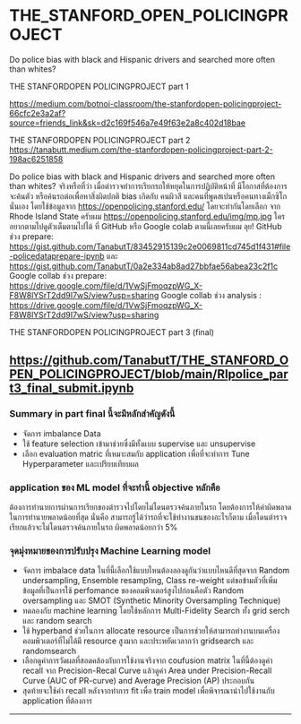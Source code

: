 # THE_STANFORD_OPEN_POLICINGPROJECT

Do police bias with black and Hispanic drivers and searched more often than whites?


THE STANFORDOPEN POLICINGPROJECT part 1

https://medium.com/botnoi-classroom/the-stanfordopen-policingproject-66cfc2e3a2af?source=friends_link&sk=d2c169f546a7e49f63e2a8c402d18bae

THE STANFORDOPEN POLICINGPROJECT part 2
https://tanabutt.medium.com/the-stanfordopen-policingproject-part-2-198ac6251858


Do police bias with black and Hispanic drivers and searched more often than whites?
จริงหรือที่ว่า เมื่อตำรวจทำการเรียกรถให้หยุดในการปฏิบัติหน้าที่ มีโอกาสที่ต้องการจะค้นตัว หรือค้นรถต่อเพื่อหาสิ่งผิดปกติ bias เกิดกับ คนผิวสี และคนที่พูดสเปนหรือคนทางเม็กซิโกนั่นเอง โดยใช้ข้อมูลจาก https://openpolicing.stanford.edu/ โดยจะทำกันโดยเลือก จาก Rhode Island State ครับผม
https://openpolicing.stanford.edu/img/mp.jpg
ใครอยากตามไปดูตัวเต็มตามไปได้ ที่ GitHub หรือ Google colab ตามนี้เลยครับผม ลุย!
GitHub ช่วง prepare: https://gist.github.com/TanabutT/83452915139c2e0069811cd745d1f431#file-policedataprepare-ipynb และ https://gist.github.com/TanabutT/0a2e334ab8ad27bbfae56abea23c2f1c
Google collab ช่วง prepare: https://drive.google.com/file/d/1VwSjFmoqzpWG_X-F8W8lYSrT2dd9I7wS/view?usp=sharing
Google collab ช่วง analysis : https://drive.google.com/file/d/1VwSjFmoqzpWG_X-F8W8lYSrT2dd9I7wS/view?usp=sharing

THE STANFORDOPEN POLICINGPROJECT part 3 (final)

https://github.com/TanabutT/THE_STANFORD_OPEN_POLICINGPROJECT/blob/main/RIpolice_part3_final_submit.ipynb
---

### Summary in part final นี้จะมีหลักสำคัญดังนี้
- จัดการ imbalance Data
- ใช้ feature selection เข้ามาช่วยซึ่งมีทั้งแบบ supervise และ unsupervise
- เลือก evaluation matric ที่เหมาะสมกับ application เพื่อที่จะทำการ Tune Hyperparameter และเปรียบเทียบผล

### application ของ ML model ที่จะทำนี้ objective หลักคือ
ต้องการทำนายการผ่านการเรียกของตำรวจไปโดยไม่โดนตรวจค้นภายในรถ โดยต้องการให้ค่าผิดพลาดในการทำนายพลาดน้อยที่สุด นั่นคือ สามารถรู้ได้ว่ารถที่จะใช้ทำงานขนของอะไรก็ตาม เมื่อโดนตำรวจเรียกแล้วจะไม่โดนตรวจค้นภายในรถ ผิดพลาดน้อยกว่า 5%

### จุดมุ่งหมายของการปรับปรุง Machine Learning model
- จัดการ imbalace data ในที่นี้เลือกใช้แบบไหนต้องลองดูกันว่าแบบไหนดีที่สุดจาก Random undersampling, Ensemble resampling, Class re-weight แต่ขอข้ามตัวที่เพิ่มข้อมูลที่เป็นการใช้ perfomance ของคอมพิวเตอร์สูงไปก่อนคือตัว Random oversampling และ SMOT (Synthetic Minority Oversampling Technique)
- ทดลองกับ machine learning โดยใช้หลักการ Multi-Fidelity Search ทั้ง grid serch และ random search
- ใช้ hyperband ช่วยในการ allocate resource เป็นการช่วยให้สามารถทำงานบนเครื่องคอมพิวเตอร์ที่ไม่ได้มี resource สูงมาก และประหยัดเวลากว่า gridsearch และ randomsearch
- เลือกดูค่าการวัดผลที่สอดคล้องกับการใช้งานจริงจาก coufusion matrix ในที่นี้ต้องดูค่า recall จาก Precision-Recal Curve แล้วดูค่า Area under Precision-Recall Curve (AUC of PR-curve) and Average Precision (AP) ประกอบกัน
- สุดท้ายจะใช้ค่า recall หลังจากทำการ fit เพื่อ train model เพื่อพิจารณานำไปใช้งานกับ application ที่ต้องการ

---